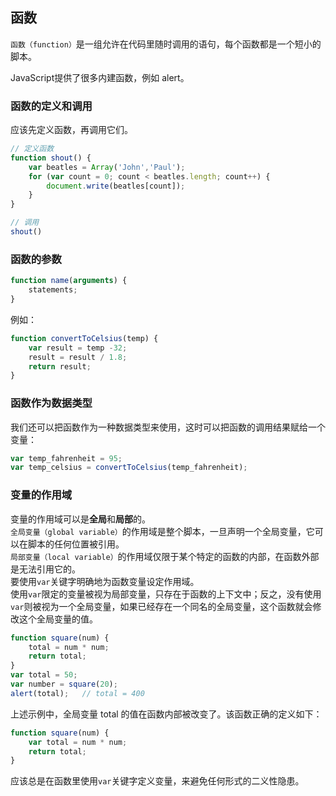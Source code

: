 ## 函数
`函数（function）`是一组允许在代码里随时调用的语句，每个函数都是一个短小的脚本。

JavaScript提供了很多内建函数，例如 alert。

### 函数的定义和调用
应该先定义函数，再调用它们。
```javascript
// 定义函数
function shout() {
    var beatles = Array('John','Paul');
    for (var count = 0; count < beatles.length; count++) {
        document.write(beatles[count]);
    }
}

// 调用
shout()
```

### 函数的参数
```javascript
function name(arguments) {
    statements;
}
```
例如：
```javascript
function convertToCelsius(temp) {
    var result = temp -32;
    result = result / 1.8;
    return result;
}
```


### 函数作为数据类型
我们还可以把函数作为一种数据类型来使用，这时可以把函数的调用结果赋给一个变量：
```javascript
var temp_fahrenheit = 95;
var temp_celsius = convertToCelsius(temp_fahrenheit);
```

### 变量的作用域
变量的作用域可以是**全局**和**局部**的。  
`全局变量（global variable）`的作用域是整个脚本，一旦声明一个全局变量，它可以在脚本的任何位置被引用。  
`局部变量（local variable）`的作用域仅限于某个特定的函数的内部，在函数外部是无法引用它的。  
要使用`var`关键字明确地为函数变量设定作用域。  
使用`var`限定的变量被视为局部变量，只存在于函数的上下文中；反之，没有使用`var`则被视为一个全局变量，如果已经存在一个同名的全局变量，这个函数就会修改这个全局变量的值。
```javascript
function square(num) {
    total = num * num;
    return total;
}
var total = 50;
var number = square(20);
alert(total);   // total = 400
```
上述示例中，全局变量 total 的值在函数内部被改变了。该函数正确的定义如下：  
```javascript
function square(num) {
    var total = num * num;
    return total;
}
```

应该总是在函数里使用`var`关键字定义变量，来避免任何形式的二义性隐患。

